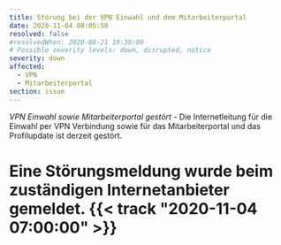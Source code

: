 ```yaml
---
title: Störung bei der VPN Einwahl und dem Mitarbeiterportal
date: 2020-11-04 00:05:50
resolved: false
#resolvedWhen: 2020-08-21 19:30:00
# Possible severity levels: down, disrupted, notice
severity: down
affected:
  - VPN
  - Mitarbeiterportal
section: issue
---
```


*VPN Einwahl sowie Mitarbeiterportal gestört* - Die Internetleitung für die Einwahl per VPN Verbindung sowie für das Mitarbeiterportal und das Profilupdate ist derzeit gestört. 
# Eine Störungsmeldung wurde beim zuständigen Internetanbieter gemeldet. {{< track "2020-11-04 07:00:00" >}}

